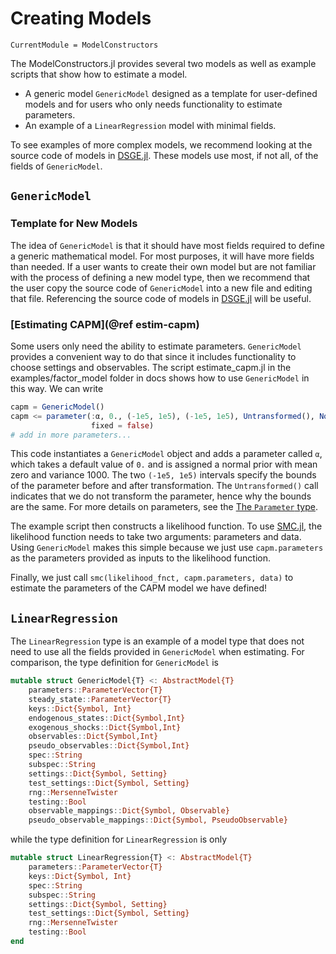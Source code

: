# Creating Models

```@meta
CurrentModule = ModelConstructors
```

The ModelConstructors.jl provides several two models as well as example scripts
that show how to estimate a model.

- A generic model `GenericModel` designed as a template for user-defined models
  and for users who only needs functionality to estimate parameters.
- An example of a `LinearRegression` model with minimal fields.

To see examples of more complex models, we recommend looking at the source code
of models in [DSGE.jl](https://github.com/FRBNY-DSGE/DSGE.jl). These models
use most, if not all, of the fields of `GenericModel`.

## `GenericModel`

### Template for New Models

The idea of `GenericModel` is that it should have most fields required to define
a generic mathematical model. For most purposes, it will have more fields
than needed. If a user wants to create their own model but are not familiar
with the process of defining a new model type, then we recommend that the user copy
the source code of `GenericModel` into a new file and editing that file. Referencing
the source code of models in [DSGE.jl](https://github.com/FRBNY-DSGE/DSGE.jl)
will be useful.

### [Estimating CAPM](@ref estim-capm)

Some users only need the ability to estimate parameters. `GenericModel` provides
a convenient way to do that since it includes functionality to choose settings
and observables. The script estimate_capm.jl in the examples/factor_model folder
in docs shows how to use `GenericModel` in this way. We can write

```julia
capm = GenericModel()
capm <= parameter(:α, 0., (-1e5, 1e5), (-1e5, 1e5), Untransformed(), Normal(0, 1e3),
                  fixed = false)
# add in more parameters...
```

This code instantiates a `GenericModel` object and adds a parameter called `α`, which
takes a default value of `0.` and is assigned a normal prior with mean zero and variance 1000.
The two `(-1e5, 1e5)` intervals specify the bounds of the parameter before and after
transformation. The `Untransformed()` call indicates that we do not transform the parameter,
hence why the bounds are the same. For more details on parameters,
see the [The `Parameter` type](@ref).

The example script then constructs a likelihood function. To use
[SMC.jl](https://github.com/FRBNY-DSGE/SMC.jl), the likelihood function
needs to take two arguments: parameters and data.
Using `GenericModel` makes this simple
because we just use `capm.parameters` as the parameters provided
as inputs to the likelihood function.

Finally, we just call `smc(likelihood_fnct, capm.parameters, data)` to estimate
the parameters of the CAPM model we have defined!

## `LinearRegression`
The `LinearRegression` type is an example of a model type that does not need to use
all the fields provided in `GenericModel` when estimating. For comparison,
the type definition for `GenericModel` is

```julia
mutable struct GenericModel{T} <: AbstractModel{T}
    parameters::ParameterVector{T}
    steady_state::ParameterVector{T}
    keys::Dict{Symbol, Int}
    endogenous_states::Dict{Symbol,Int}
    exogenous_shocks::Dict{Symbol,Int}
    observables::Dict{Symbol,Int}
    pseudo_observables::Dict{Symbol,Int}
    spec::String
    subspec::String
    settings::Dict{Symbol, Setting}
    test_settings::Dict{Symbol, Setting}
    rng::MersenneTwister
    testing::Bool
    observable_mappings::Dict{Symbol, Observable}
    pseudo_observable_mappings::Dict{Symbol, PseudoObservable}
```

while the type definition for `LinearRegression` is only

```julia
mutable struct LinearRegression{T} <: AbstractModel{T}
    parameters::ParameterVector{T}
    keys::Dict{Symbol, Int}
    spec::String
    subspec::String
    settings::Dict{Symbol, Setting}
    test_settings::Dict{Symbol, Setting}
    rng::MersenneTwister
    testing::Bool
end
```

